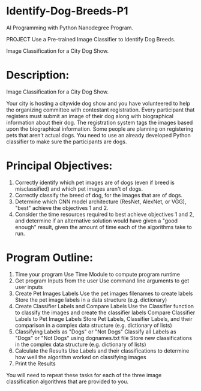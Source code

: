 # Identify-Dog-Breeds-P1

AI Programming with Python Nanodegree Program.

PROJECT Use a Pre-trained Image Classifier to Identify Dog Breeds.

Image Classification for a City Dog Show.

# Description:
Image Classification for a City Dog Show.

Your city is hosting a citywide dog show and you have volunteered to help the organizing committee with contestant registration. Every participant that registers must submit an image of their dog along with biographical information about their dog. The registration system tags the images based upon the biographical information.
Some people are planning on registering pets that aren’t actual dogs.
You need to use an already developed Python classifier to make sure the participants are dogs.


# Principal Objectives: 
1. Correctly identify which pet images are of dogs (even if breed is misclassified) and which pet images aren't of dogs.
2. Correctly classify the breed of dog, for the images that are of dogs.
3. Determine which CNN model architecture (ResNet, AlexNet, or VGG), "best" achieve the objectives 1 and 2.
4. Consider the time resources required to best achieve objectives 1 and 2, and determine if an alternative solution would have given a "good enough" result, given the amount of time each of the algorithms take to run.



# Program Outline:
1. Time your program
  Use Time Module to compute program runtime
2. Get program Inputs from the user
  Use command line arguments to get user inputs
3. Create Pet Images Labels
  Use the pet images filenames to create labels
  Store the pet image labels in a data structure (e.g. dictionary)
4. Create Classifier Labels and Compare Labels
  Use the Classifier function to classify the images and create the classifier labels
  Compare Classifier Labels to Pet Image Labels
  Store Pet Labels, Classifier Labels, and their comparison in a complex data structure (e.g. dictionary of lists)
5. Classifying Labels as "Dogs" or "Not Dogs"
  Classify all Labels as "Dogs" or "Not Dogs" using dognames.txt file
  Store new classifications in the complex data structure (e.g. dictionary of lists)
6. Calculate the Results
  Use Labels and their classifications to determine how well the algorithm worked on classifying images
7. Print the Results

You will need to repeat these tasks for each of the three image classification algorithms that are provided to you.
